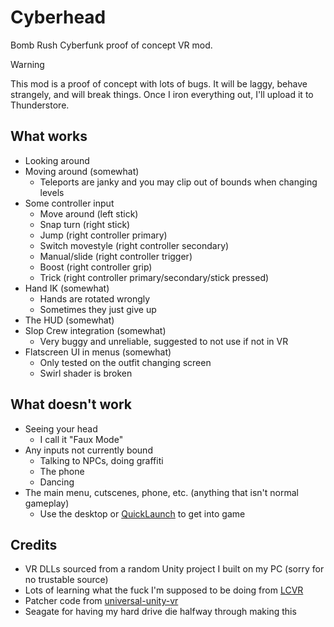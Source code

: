 # Cyberhead

Bomb Rush Cyberfunk proof of concept VR mod.

> [!WARNING]
> This mod is a proof of concept with lots of bugs. It will be laggy, behave strangely, and will break things. Once I iron everything out, I'll upload it to Thunderstore.

## What works

- Looking around
- Moving around (somewhat)
  - Teleports are janky and you may clip out of bounds when changing levels
- Some controller input
  - Move around (left stick)
  - Snap turn (right stick)
  - Jump (right controller primary)
  - Switch movestyle (right controller secondary)
  - Manual/slide (right controller trigger)
  - Boost (right controller grip)
  - Trick (right controller primary/secondary/stick pressed)
- Hand IK (somewhat)
  - Hands are rotated wrongly
  - Sometimes they just give up
- The HUD (somewhat)
- Slop Crew integration (somewhat)
  - Very buggy and unreliable, suggested to not use if not in VR
- Flatscreen UI in menus (somewhat)
  - Only tested on the outfit changing screen
  - Swirl shader is broken

## What doesn't work

- Seeing your head
  - I call it "Faux Mode"
- Any inputs not currently bound
  - Talking to NPCs, doing graffiti
  - The phone
  - Dancing
- The main menu, cutscenes, phone, etc. (anything that isn't normal gameplay)
  - Use the desktop or [QuickLaunch](https://thunderstore.io/c/bomb-rush-cyberfunk/p/LazyDuchess/QuickLaunch/) to get into game

## Credits

- VR DLLs sourced from a random Unity project I built on my PC (sorry for no trustable source)
- Lots of learning what the fuck I'm supposed to be doing from [LCVR](https://github.com/DaXcess/LCVR)
- Patcher code from [universal-unity-vr](https://github.com/Raicuparta/universal-unity-vr)
- Seagate for having my hard drive die halfway through making this
